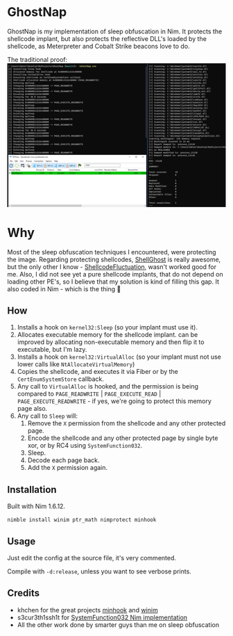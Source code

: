 

# GhostNap
GhostNap is my implementation of sleep obfuscation in Nim.
It protects the shellcode implant, but also protects the reflective DLL's loaded by the shellcode, as Meterpreter and Cobalt Strike beacons love to do.

The traditional proof:
![](/yay.png)

# Why
Most of the sleep obfuscation techniques I encountered, were protecting the image. Regarding protecting shellcodes, [ShellGhost](https://github.com/lem0nSec/ShellGhost) is really awesome, but the only other I know - [ShellcodeFluctuation](https://github.com/mgeeky/ShellcodeFluctuation), wasn't worked good for me. 
Also, I did not see yet a pure shellcode implants, that do not depend on loading other PE's, so I believe that my solution is kind of filling this gap.
It also coded in Nim - which is the thing :yellow_heart:

## How
1. Installs a hook on `kernel32:Sleep` (so your implant must use it).
2. Allocates executable memory for the shellcode implant. can be improved by allocating non-executable memory and then flip it to executable, but I'm lazy.
3. Installs a hook on `kernel32:VirtualAlloc` (so your implant must not use lower calls like `NtAllocateVirtualMemory`)
4. Copies the shellcode, and executes it via Fiber or by the `CertEnumSystemStore` callback.
5. Any call to `VirtualAlloc` is hooked, and the permission is being compared to `PAGE_READWRITE` | `PAGE_EXECUTE_READ` | `PAGE_EXECUTE_READWRITE` - if yes, we're going to protect this memory page also.
6. Any call to `Sleep` will:
   1. Remove the `X` permission from the shellcode and any other protected page.
   2. Encode the shellcode and any other protected page by single byte xor, or by RC4 using `SystemFunction032`.
   3. Sleep.
   4. Decode each page back.
   5. Add the `X` permission again.


## Installation
Built with Nim 1.6.12.
```
nimble install winim ptr_math nimprotect minhook
```

## Usage
Just edit the config at the source file, it's very commented.

Compile with `-d:release`, unless you want to see verbose prints.

## Credits
- khchen for the great projects [minhook](https://github.com/khchen/minhook) and [winim](https://github.com/khchen/winim)
- s3cur3th1ssh1t for [SystemFunction032 Nim implementation](https://s3cur3th1ssh1t.github.io/SystemFunction032_Shellcode/)
- All the other work done by smarter guys than me on sleep obfuscation


  
